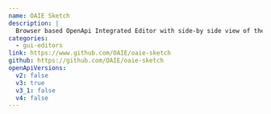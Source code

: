 ```yaml
---
name: OAIE Sketch
description: |
  Browser based OpenApi Integrated Editor with side-by side view of the yaml and an interactive graph.
categories:
  - gui-editors
link: https://www.github.com/OAIE/oaie-sketch
github: https://github.com/OAIE/oaie-sketch
openApiVersions:
  v2: false
  v3: true
  v3_1: false
  v4: false
---
```

